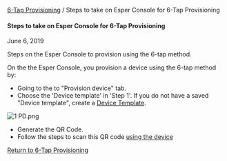 [6-Tap Provisioning](../index.html) / Steps to take on Esper Console for 6-Tap Provisioning

#### Steps to take on Esper Console for 6-Tap Provisioning

June 6, 2019

Steps on the Esper Console to provision using the 6-tap method.

On the the Esper Console, you provision a device using the 6-tap method by:

*   Going to the to "Provision device" tab.
*   Choose the 'Device template' in 'Step 1'. If you do not have a saved "Device template", create a [Device Template](../../../device-template/index.md).

![1 PD.png](https://documentation-media.s3.amazonaws.com/images/1_PD.width-800.png?AWSAccessKeyId=AKIAJHOTEM5S4GAN2SGA)

*   Generate the QR Code.
*   Follow the steps to scan this QR code [using the device](../../afw-provisioning/steps-provision-device/index.md)

[Return to 6-Tap Provisioning](../index.md)
